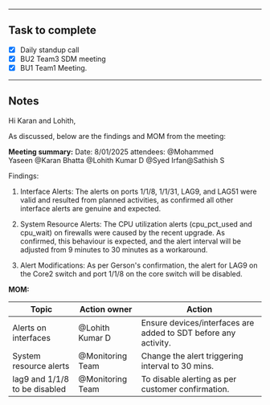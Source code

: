 
--------
## Task to complete

- [x] Daily standup call
- [x] BU2 Team3 SDM meeting
- [x] BU1 Team1 Meeting.

-----
##  Notes
Hi Karan and Lohith,

As discussed, below are the findings and MOM from the meeting:

**Meeting summary:**
Date: 8/01/2025
attendees: @Mohammed Yaseen @Karan Bhatta @Lohith Kumar D @Syed Irfan@Sathish S
  

Findings:
1. Interface Alerts: The alerts on ports 1/1/8, 1/1/31, LAG9, and LAG51 were valid and resulted from planned activities, as confirmed all other interface alerts are genuine and expected.

2. System Resource Alerts: The CPU utilization alerts (cpu_pct_used and cpu_wait) on firewalls were caused by the recent upgrade. As confirmed, this behaviour is expected, and the alert interval will be adjusted from 9 minutes to 30 minutes as a workaround.

3. Alert Modifications: As per Gerson's confirmation, the alert for LAG9 on the Core2 switch and port 1/1/8 on the core switch will be disabled.
 

**MOM:**

| Topic                         | Action owner     | Action                                                          |
| ----------------------------- | ---------------- | --------------------------------------------------------------- |
| Alerts on interfaces          | @Lohith Kumar D  | Ensure devices/interfaces are added to SDT before any activity. |
| System resource alerts        | @Monitoring Team | Change the alert triggering interval to 30 mins.                |
| lag9 and 1/1/8 to be disabled | @Monitoring Team | To disable alerting as per customer confirmation.               |
